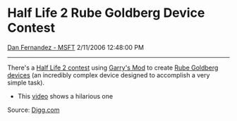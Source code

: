 <div id="page">

# Half Life 2 Rube Goldberg Device Contest

[Dan Fernandez -
MSFT](https://social.msdn.microsoft.com/profile/Dan%20Fernandez%20-%20MSFT)
2/11/2006 12:48:00 PM

-----

<div id="content">

There's a [Half Life 2
contest](http://forum.facepunchstudios.com/showthread.php?t=16111) using
[Garry's Mod](http://gmod.garry.tv/) to create [Rube Goldberg
devices](http://en.wikipedia.org/wiki/Rube_goldberg) (an incredibly
complex device designed to accomplish a very simple task).

  - This
    [video](http://video.google.com/videoplay?docid=8926325136071596338&q=)
    shows a hilarious one

Source:
[Digg.com](http://www.digg.com/gaming/HL2_Rube_Goldberg_Device)  

 

</div>

</div>
